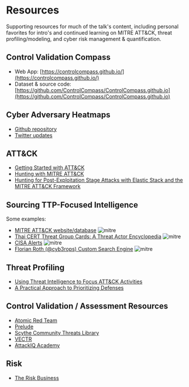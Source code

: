 # Resources
Supporting resources for much of the talk's content, including personal favorites for intro's and continued learning on MITRE ATT&CK, threat profiling/modeling, and cyber risk management & quantification.

## Control Validation Compass
* Web App: [https://controlcompass.github.io/](https://controlcompass.github.io/) 
* Dataset & source code: [https://github.com/ControlCompass/ControlCompass.github.io](https://github.com/ControlCompass/ControlCompass.github.io) 

## Cyber Adversary Heatmaps
* [Github repository](https://github.com/tropChaud/Cyber-Adversary-Heatmaps)
* [Twitter updates](https://twitter.com/IntelScott)

## ATT&CK
* [Getting Started with ATT&CK](https://medium.com/mitre-attack/getting-started/home)
* [Hunting with MITRE ATT&CK](https://medium.com/mitre-attack/getting-started-with-attack-cti-4eb205be4b2f)
* [Hunting for Post-Exploitation Stage Attacks with Elastic Stack and the MITRE ATT&CK Framework](https://www.youtube.com/watch?v=PdCQChYrxXg)

## Sourcing TTP-Focused Intelligence
Some examples:

* [MITRE ATT&CK website/database](https://attack.mitre.org/)
![mitre](https://raw.githubusercontent.com/tropChaud/talks/main/2022_05_GRIMMCon/images/mitre.png)
* [Thai CERT Threat Group Cards: A Threat Actor Encyclopedia](https://apt.etda.or.th/cgi-bin/aptsearch.cgi)
![mitre](https://raw.githubusercontent.com/tropChaud/talks/main/2022_05_GRIMMCon/images/thai_cert.png)
* [CISA Alerts](https://www.cisa.gov/uscert/ncas/alerts)
![mitre](https://raw.githubusercontent.com/tropChaud/talks/main/2022_05_GRIMMCon/images/cisa.png)
* [Florian Roth (@cyb3rops) Custom Search Engine](https://cse.google.com/cse?cx=003248445720253387346:turlh5vi4xc)
![mitre](https://raw.githubusercontent.com/tropChaud/talks/main/2022_05_GRIMMCon/images/custom_search_engine.png)

## Threat Profiling
* [Using Threat Intelligence to Focus ATT&CK Activities](https://www.youtube.com/watch?v=V--wxuSEMD0)
* [A Practical Approach to Prioritizing Defenses](https://www.youtube.com/watch?v=b0ShMaKDidU)

## Control Validation / Assessment Resources
* [Atomic Red Team](https://redcanary.com/getting-started-with-atomic-red-team/)
* [Prelude](https://github.com/preludeorg)
* [Scythe Community Threats Library](https://github.com/scythe-io/community-threats)
* [VECTR](https://github.com/SecurityRiskAdvisors/VECTR)
* [AttackIQ Academy](https://academy.attackiq.com/)

## Risk
* [The Risk Business](https://go.recordedfuture.com/the-risk-business)
